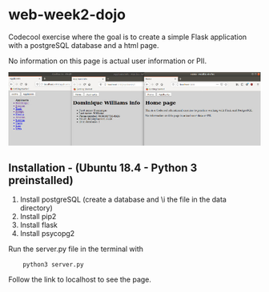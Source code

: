 # web-week2-dojo
Codecool exercise where the goal is to create a simple Flask application with a postgreSQL database and a html page.

No information on this page is actual user information or PII.

![alt text](static/img/screenshot.jpg?raw=true)

## Installation - (Ubuntu 18.4 - Python 3 preinstalled)

1. Install postgreSQL (create a database and \i the file in the data directory)
2. Install pip2 
3. Install flask
4. Install psycopg2

Run the server.py file in the terminal with

        python3 server.py
        
Follow the link to localhost to see the page.
